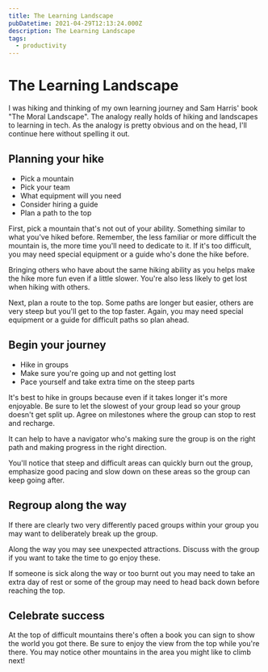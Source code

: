 ```yaml
---
title: The Learning Landscape
pubDatetime: 2021-04-29T12:13:24.000Z
description: The Learning Landscape
tags:
  - productivity
---
```


# The Learning Landscape

I was hiking and thinking of my own learning journey and Sam Harris' book "The Moral Landscape". The
analogy really holds of hiking and landscapes to learning in tech. As the analogy is pretty obvious
and on the head, I'll continue here without spelling it out.

## Planning your hike

- Pick a mountain
- Pick your team
- What equipment will you need
- Consider hiring a guide
- Plan a path to the top

First, pick a mountain that's not out of your ability. Something similar to what you've hiked
before. Remember, the less familiar or more difficult the mountain is, the more time you'll need to
dedicate to it. If it's too difficult, you may need special equipment or a guide who's done the hike
before.

Bringing others who have about the same hiking ability as you helps make the hike more fun even if a
little slower. You're also less likely to get lost when hiking with others.

Next, plan a route to the top. Some paths are longer but easier, others are very steep but you'll
get to the top faster. Again, you may need special equipment or a guide for difficult paths so plan
ahead.

## Begin your journey

- Hike in groups
- Make sure you're going up and not getting lost
- Pace yourself and take extra time on the steep parts

It's best to hike in groups because even if it takes longer it's more enjoyable. Be sure to let the
slowest of your group lead so your group doesn't get split up. Agree on milestones where the group
can stop to rest and recharge.

It can help to have a navigator who's making sure the group is on the right path and making progress
in the right direction.

You'll notice that steep and difficult areas can quickly burn out the group, emphasize good pacing
and slow down on these areas so the group can keep going after.

## Regroup along the way

If there are clearly two very differently paced groups within your group you may want to
deliberately break up the group.

Along the way you may see unexpected attractions. Discuss with the group if you want to take the
time to go enjoy these.

If someone is sick along the way or too burnt out you may need to take an extra day of rest or some
of the group may need to head back down before reaching the top.

## Celebrate success

At the top of difficult mountains there's often a book you can sign to show the world you got there.
Be sure to enjoy the view from the top while you're there. You may notice other mountains in the
area you might like to climb next!
